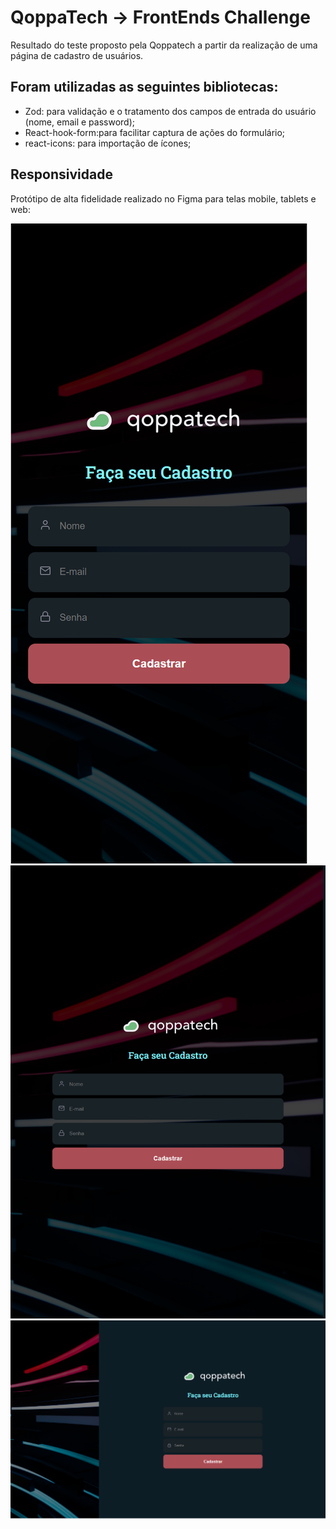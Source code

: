 # QoppaTech -> FrontEnds Challenge 

Resultado do teste proposto pela Qoppatech a partir da realização de uma página de cadastro de usuários.

Foram utilizadas as seguintes bibliotecas: 
-
   - Zod: para validação e o tratamento dos campos de entrada do usuário (nome, email e password);
   - React-hook-form:para facilitar captura de ações do formulário;
   - react-icons: para importação de ícones;


## Responsividade

Protótipo de alta fidelidade realizado no Figma para telas mobile, tablets e web:

![preview](.github/mobile.png)
![preview](.github/ipad.png)
![preview](.github/web.png)




